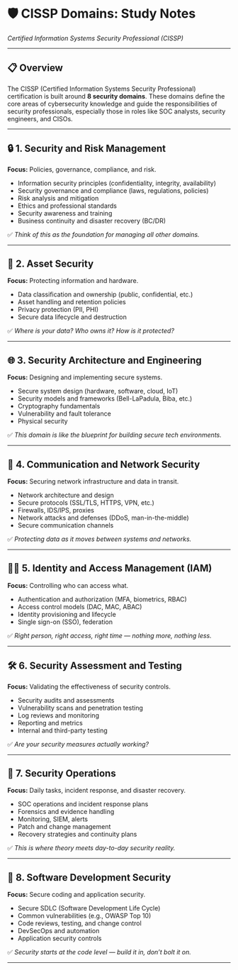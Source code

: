 # 🛡️ CISSP Domains: Study Notes  
*Certified Information Systems Security Professional (CISSP)*

---

## 📋 Overview

The CISSP (Certified Information Systems Security Professional) certification is built around **8 security domains**. These domains define the core areas of cybersecurity knowledge and guide the responsibilities of security professionals, especially those in roles like SOC analysts, security engineers, and CISOs.

---

## 🔒 1. Security and Risk Management

**Focus:** Policies, governance, compliance, and risk.

- Information security principles (confidentiality, integrity, availability)
- Security governance and compliance (laws, regulations, policies)
- Risk analysis and mitigation
- Ethics and professional standards
- Security awareness and training
- Business continuity and disaster recovery (BC/DR)

✅ *Think of this as the foundation for managing all other domains.*

---

## 🏢 2. Asset Security

**Focus:** Protecting information and hardware.

- Data classification and ownership (public, confidential, etc.)
- Asset handling and retention policies
- Privacy protection (PII, PHI)
- Secure data lifecycle and destruction

✅ *Where is your data? Who owns it? How is it protected?*

---

## 🌐 3. Security Architecture and Engineering

**Focus:** Designing and implementing secure systems.

- Secure system design (hardware, software, cloud, IoT)
- Security models and frameworks (Bell-LaPadula, Biba, etc.)
- Cryptography fundamentals
- Vulnerability and fault tolerance
- Physical security

✅ *This domain is like the blueprint for building secure tech environments.*

---

## 📡 4. Communication and Network Security

**Focus:** Securing network infrastructure and data in transit.

- Network architecture and design
- Secure protocols (SSL/TLS, HTTPS, VPN, etc.)
- Firewalls, IDS/IPS, proxies
- Network attacks and defenses (DDoS, man-in-the-middle)
- Secure communication channels

✅ *Protecting data as it moves between systems and networks.*

---

## 🧑‍💻 5. Identity and Access Management (IAM)

**Focus:** Controlling who can access what.

- Authentication and authorization (MFA, biometrics, RBAC)
- Access control models (DAC, MAC, ABAC)
- Identity provisioning and lifecycle
- Single sign-on (SSO), federation

✅ *Right person, right access, right time — nothing more, nothing less.*

---

## 🛠️ 6. Security Assessment and Testing

**Focus:** Validating the effectiveness of security controls.

- Security audits and assessments
- Vulnerability scans and penetration testing
- Log reviews and monitoring
- Reporting and metrics
- Internal and third-party testing

✅ *Are your security measures actually working?*

---

## 🔄 7. Security Operations

**Focus:** Daily tasks, incident response, and disaster recovery.

- SOC operations and incident response plans
- Forensics and evidence handling
- Monitoring, SIEM, alerts
- Patch and change management
- Recovery strategies and continuity plans

✅ *This is where theory meets day-to-day security reality.*

---

## 🔧 8. Software Development Security

**Focus:** Secure coding and application security.

- Secure SDLC (Software Development Life Cycle)
- Common vulnerabilities (e.g., OWASP Top 10)
- Code reviews, testing, and change control
- DevSecOps and automation
- Application security controls

✅ *Security starts at the code level — build it in, don’t bolt it on.*

---


